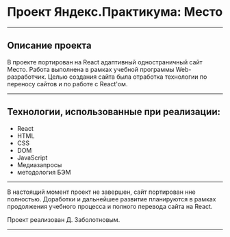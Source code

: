 ﻿# Проект Яндекс.Практикума: Место

---

## Описание проекта

В проекте портирован на React адаптивный одностраничный сайт Место. Работа выполнена в рамках учебной программы Web-разработчик. Целью создания сайта была отработка технологии по переносу сайтов и по работе с  React'ом.

---

## Технологии, использованные при реализации:

* React
* HTML
* CSS
* DOM
* JavaScript
* Медиазапросы
* методология БЭМ

---

В настоящий момент проект не завершен, сайт портирован нне полностью. Доработки и дальнейшее развитие планируются в рамках продолжения учебного процесса и полного перевода сайта на React.

Проект реализован Д. Заболотновым.

---



